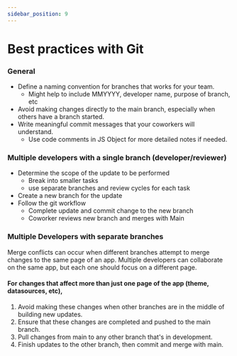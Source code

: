 ```yaml
---
sidebar_position: 9
---
```


# Best practices with Git

### General

- Define a naming convention for branches that works for your team.
    - Might help to include MMYYYY, developer name, purpose of branch, etc
- Avoid making changes directly to the main branch, especially when others have a branch started.
- Write meaningful commit messages that your coworkers will understand.
    - Use code comments in JS Object for more detailed notes if needed.

### Multiple developers with a single branch (developer/reviewer)

- Determine the scope of the update to be performed
    - Break into smaller tasks
    - use separate branches and review cycles for each task
- Create a new branch for the update
- Follow the git workflow
    - Complete update and commit change to the new branch
    - Coworker reviews new branch and merges with Main

### Multiple Developers with separate branches

Merge conflicts can occur when different branches attempt to merge changes to the same page of an app. Multiple developers can collaborate on the same app, but each one should focus on a different page.

#### For changes that affect more than just one page of the app (theme, datasources, etc),

1. Avoid making these changes when other branches are in the middle of building new updates.
2. Ensure that these changes are completed and pushed to the main branch.
3. Pull changes from main to any other branch that's in development.
4. Finish updates to the other branch, then commit and merge with main.